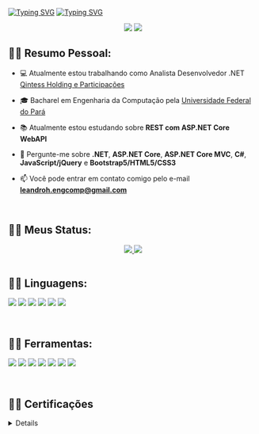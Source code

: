 [![Typing SVG](https://readme-typing-svg.herokuapp.com/?color=DCDCDC&size=35&&pause=3000&center=true&vCenter=true&width=1000&lines=Olá+👋,+bem-vindo(a)+ao+meu+Github!+#9996)](https://git.io/typing-svg)
[![Typing SVG](https://readme-typing-svg.herokuapp.com/?color=DCDCDC&size=35&&pause=3000&center=true&vCenter=true&width=1000&lines=Eu+sou+o+Leandro+Henrique.+#9996)](https://git.io/typing-svg)

<div align="center">
  <!-- <a href="https://instagram.com/_leandroh1" target="_blank"><img src="https://img.shields.io/badge/-Instagram-%23E4405F?style=for-the-badge&logo=instagram&logoColor=white" target="_blank"></a> -->
  <a href="https://www.linkedin.com/in/leandrohfer" target="_blank"><img src="https://img.shields.io/badge/-LinkedIn-%230077B5?style=for-the-badge&logo=linkedin&logoColor=white" target="_blank"></a> 
  <a href = "mailto:leandroh.engcomp@gmail.com" target="_blank"><img src="https://img.shields.io/badge/-Gmail-%23333?style=for-the-badge&logo=gmail&logoColor=white" target="_blank"></a>
</div>

## 🐱‍🏍 Resumo Pessoal:

- 💻 Atualmente estou trabalhando como Analista Desenvolvedor .NET [Qintess Holding e Participações](https://www.qintess.com/)

- 🎓 Bacharel em Engenharia da Computação pela [Universidade Federal do Pará](https://www.ufpa.br)

- 📚 Atualmente estou estudando sobre **REST com ASP.NET Core WebAPI**

- 💬 Pergunte-me sobre **.NET**, **ASP.NET Core**, **ASP.NET Core MVC**, **C#**, **JavaScript/jQuery** e **Bootstrap5/HTML5/CSS3**

- 📫 Você pode entrar em contato comigo pelo e-mail **leandroh.engcomp@gmail.com**

<br>

## 🐱‍👤 Meus Status: 

<div align="center">
  <a href="https://github.com/leandrohfer">
   <!-- <img height="200em" src="https://github-readme-stats.vercel.app/api?username=leandrohfer&show_icons=true&theme=dark&include_all_commits=true&count_private=true"/> -->
   <img height="170em" src="http://github-readme-streak-stats.herokuapp.com?user=leandrohfer&theme=dark"/>
   <img height="170em" src="https://github-readme-stats.vercel.app/api/top-langs/?username=leandrohfer&layout=compact&langs_count=4&theme=dark"/>
  <a/>
</div>

<br>

## 🐱‍💻 Linguagens: 

<p align="left">
  <img src="https://img.shields.io/badge/C%23-239120?style=for-the-badge&logo=c-sharp&logoColor=white">
  <img src="https://img.shields.io/badge/.NET-5C2D91?style=for-the-badge&logo=.net&logoColor=white">
  <img src="https://img.shields.io/badge/JavaScript-F7DF1E?style=for-the-badge&logo=javascript&logoColor=black"> 
  <img src="https://img.shields.io/badge/HTML5-E34F26?style=for-the-badge&logo=html5&logoColor=white">
  <img src="https://img.shields.io/badge/CSS3-1572B6?style=for-the-badge&logo=css3&logoColor=white">  
  <img src="https://img.shields.io/badge/Bootstrap-563D7C?style=for-the-badge&logo=bootstrap&logoColor=white">
  <!-- <img src="https://img.shields.io/badge/Angular-DD0031?style=for-the-badge&logo=angular&logoColor=white"> -->
</p>

<br>

## 🐱‍🐉 Ferramentas:

<p align="left">
  <img src="https://img.shields.io/badge/Git-F05032?style=for-the-badge&logo=git&logoColor=white">
  <img src="https://img.shields.io/badge/Visual_Studio-5C2D91?style=for-the-badge&logo=visual%20studio&logoColor=white">
  <img src="https://img.shields.io/badge/Visual_Studio_Code-0078D4?style=for-the-badge&logo=visual%20studio%20code&logoColor=white">
  <img src="https://img.shields.io/badge/Oracle-F80000?style=for-the-badge&logo=oracle&logoColor=black">
  <img src="https://img.shields.io/badge/SQLite-07405E?style=for-the-badge&logo=sqlite&logoColor=white">
  <img src="https://img.shields.io/badge/Microsoft-666666?style=for-the-badge&logo=microsoft&logoColor=white">
  <img src="https://img.shields.io/badge/NuGet-004880?style=for-the-badge&logo=nuget&logoColor=white">
</p>

<br>

## 🐱‍🚀 Certificações

<details>
  <summary><h3>Desenvolvedor.io</h3></summary>
    <a href="https://desenvolvedor.io/certificado/631d35a3-87f1-43a8-bc2f-d64989aa0608" target="_blank">
     <img src="images/fundamentos-do-csharp.png" width="120px" title="Fundamentos do C#">
    </a>
    <a href="https://desenvolvedor.io/certificado/68533e34-936c-4b9f-b4dd-871a9c6e5857" target="_blank">
     <img src="images/iniciando-com-aspnet-core.png" width="120px" title="Iniciando com ASP.NET Core">
    </a>
    <a href="https://desenvolvedor.io/certificado/5d7b580e-9f03-40cd-8344-2ca52cf0cf89" target="_blank">
     <img src="images/fundamentos-aspnet-mvc.png" width="120px" title="Fundamentos do ASP.NET MVC">
    </a>
</details>

 
<!-- Adicionar futuramente 

- Microsoft Azure
<img src="https://img.shields.io/badge/microsoft%20azure-0089D6?style=for-the-badge&logo=microsoft-azure&logoColor=white">

- Microsoft SQL Server
<img src="https://img.shields.io/badge/Microsoft%20SQL%20Sever-CC2927?style=for-the-badge&logo=microsoft%20sql%20server&logoColor=white">

- Docker
<img src="https://img.shields.io/badge/Docker-2CA5E0?style=for-the-badge&logo=docker&logoColor=white">

- Redis
<img src="https://img.shields.io/badge/redis-%23DD0031.svg?&style=for-the-badge&logo=redis&logoColor=white">

- JWT
<img src="https://img.shields.io/badge/JWT-000000?style=for-the-badge&logo=JSON%20web%20tokens&logoColor=white">

-->
